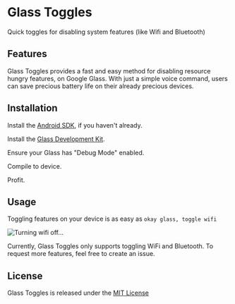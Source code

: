 # Glass Toggles

Quick toggles for disabling system features (like Wifi and Bluetooth)

## Features

Glass Toggles provides a fast and easy method for disabling resource hungry features, on Google Glass. With just a simple voice command, users can save precious battery life on their already precious devices.

## Installation

Install the [Android SDK](https://developer.android.com/sdk/index.html), if you haven't already.

Install the [Glass Development Kit](https://developers.google.com/glass/develop/gdk/).

Ensure your Glass has "Debug Mode" enabled.

Compile to device.

Profit.

## Usage

Toggling features on your device is as easy as `okay glass, toggle wifi`

![Turning wifi off...](http://i.imgur.com/4x7cmcA.png)

Currently, Glass Toggles only supports toggling WiFi and Bluetooth.
To request more features, feel free to create an issue.

## License

Glass Toggles is released under the [MIT License](http://www.opensource.org/licenses/MIT)
